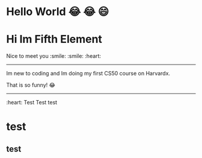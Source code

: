 # Hello World :joy: :joy: :smile:  
<h1>Hi Im Fifth Element</h1>
Nice to meet you :smile: :smile: :heart: <br>
<hr>
 Im new to coding and Im doing my first CS50 course on Harvardx.


[^1]: This is the footnote. 
 

That is so funny! :joy: 
<hr>
:heart: 
Test Test test <h1>test</h1> <h2> test</h2>
